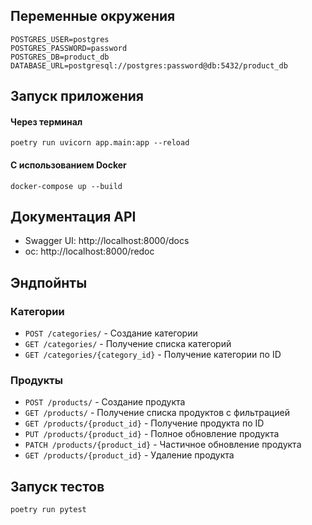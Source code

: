 ## Переменные окружения
```env
POSTGRES_USER=postgres
POSTGRES_PASSWORD=password
POSTGRES_DB=product_db
DATABASE_URL=postgresql://postgres:password@db:5432/product_db
```

## Запуск приложения

#### Через терминал
```commandline
poetry run uvicorn app.main:app --reload
```

#### С использованием Docker
```commandline
docker-compose up --build
```


## Документация API
* Swagger UI: http://localhost:8000/docs
* oc: http://localhost:8000/redoc

## Эндпойнты

### Категории
* `POST /categories/` - Создание категории
* `GET /categories/` - Получение списка категорий
* `GET /categories/{category_id}` - Получение категории по ID

### Продукты
* `POST /products/` - Создание продукта
* `GET /products/` - Получение списка продуктов с фильтрацией
* `GET /products/{product_id}` - Получение продукта по ID
* `PUT /products/{product_id}` - Полное обновление продукта
* `PATCH /products/{product_id}` - Частичное обновление продукта
* `GET /products/{product_id}` - Удаление продукта

## Запуск тестов
```commandline
poetry run pytest
```